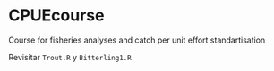 # CPUEcourse
Course for fisheries analyses and catch per unit effort standartisation


Revisitar `Trout.R` y `Bitterling1.R`
